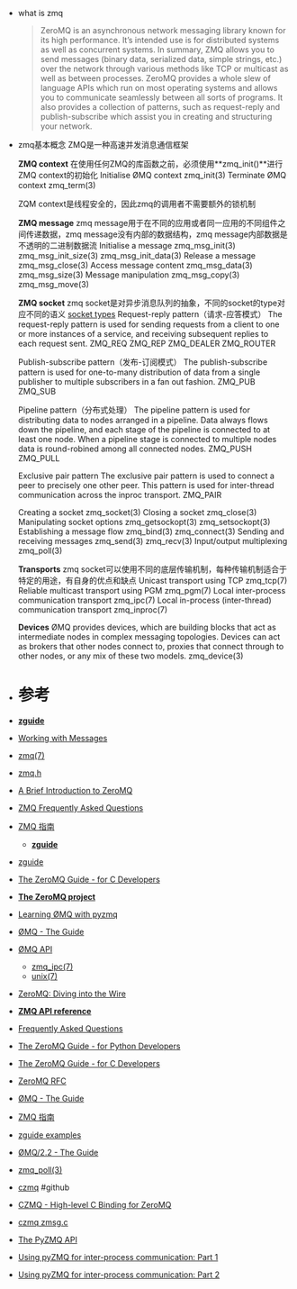 - what is zmq
	> ZeroMQ is an asynchronous network messaging library known for its high performance. It’s intended use is for distributed systems as well as concurrent systems. In summary, ZMQ allows you to send messages (binary data, serialized data, simple strings, etc.) over the network through various methods like TCP or multicast as well as between processes.  ZeroMQ provides a whole slew of language APIs which run on most operating systems and allows you to communicate seamlessly between all sorts of programs. It also provides a collection of patterns, such as request-reply and publish-subscribe which assist you in creating and structuring your network.
- zmq基本概念
    ZMQ是一种高速并发消息通信框架
  
  **ZMQ context**
  在使用任何ZMQ的库函数之前，必须使用**zmq_init()**进行ZMQ context的初始化
  Initialise ØMQ context
      zmq_init(3)
  Terminate ØMQ context
      zmq_term(3)
  
  ZQM context是线程安全的，因此zmq的调用者不需要额外的锁机制
  
  **ZMQ message**
  zmq message用于在不同的应用或者同一应用的不同组件之间传递数据，zmq message没有内部的数据结构，zmq message内部数据是不透明的二进制数据流
  Initialise a message
      zmq_msg_init(3) zmq_msg_init_size(3) zmq_msg_init_data(3)
  Release a message
      zmq_msg_close(3)
  Access message content
      zmq_msg_data(3) zmq_msg_size(3)
  Message manipulation
      zmq_msg_copy(3) zmq_msg_move(3)
  
  **ZMQ socket**
  zmq socket是对异步消息队列的抽象，不同的socket的type对应不同的语义
  [socket types](http://api.zeromq.org/2-1:zmq-socket)
  Request-reply pattern（请求-应答模式）
  The request-reply pattern is used for sending requests from a client to one or more instances of a service, and receiving subsequent replies to each request sent.
      ZMQ_REQ
      ZMQ_REP
      ZMQ_DEALER
      ZMQ_ROUTER
  
  Publish-subscribe pattern（发布-订阅模式）
  The publish-subscribe pattern is used for one-to-many distribution of data from a single publisher to multiple subscribers in a fan out fashion.
      ZMQ_PUB
      ZMQ_SUB
  
  Pipeline pattern（分布式处理）
  The pipeline pattern is used for distributing data to nodes arranged in a pipeline. Data always flows down the pipeline, and each stage of the pipeline is connected to at least one node. When a pipeline stage is connected to multiple nodes data is round-robined among all connected nodes.
      ZMQ_PUSH
      ZMQ_PULL
  
  Exclusive pair pattern
  The exclusive pair pattern is used to connect a peer to precisely one other peer. This pattern is used for inter-thread communication across the inproc transport.
      ZMQ_PAIR
  
  Creating a socket
      zmq_socket(3)
  Closing a socket
      zmq_close(3)
  Manipulating socket options
      zmq_getsockopt(3) zmq_setsockopt(3)
  Establishing a message flow
      zmq_bind(3) zmq_connect(3)
  Sending and receiving messages
      zmq_send(3) zmq_recv(3)
  Input/output multiplexing
      zmq_poll(3)
  
  **Transports**
  zmq socket可以使用不同的底层传输机制，每种传输机制适合于特定的用途，有自身的优点和缺点
  Unicast transport using TCP
      zmq_tcp(7)
  Reliable multicast transport using PGM
      zmq_pgm(7)
  Local inter-process communication transport
      zmq_ipc(7)
  Local in-process (inter-thread) communication transport
      zmq_inproc(7)
  
  **Devices**
  ØMQ provides devices, which are building blocks that act as intermediate nodes in complex messaging topologies. Devices can act as brokers that other nodes connect to, proxies that connect through to other nodes, or any mix of these two models.
  zmq_device(3)
- # 参考
- [**zguide**](https://zguide.zeromq.org/)
- [Working with Messages](https://zguide.zeromq.org/docs/chapter2/#Working-with-Messages)
- [zmq(7)](https://libzmq.readthedocs.io/en/latest/zmq.html)
- [zmq.h](https://travlr.github.io/libzmq/zmq_8h_source.html#l00225)
- [A Brief Introduction to ZeroMQ](https://intelligentproduct.solutions/technical-software/introduction-to-zeromq/)
- [ZMQ Frequently Asked Questions](http://wiki.zeromq.org/area:faq#toc5)
- [ZMQ 指南](https://wizardforcel.gitbooks.io/zmq-guide/content/chapter1.html)
	- **[zguide](https://github.com/booksbyus/zguide)**
- [zguide](http://zguide2.wikidot.com/)
- [The ZeroMQ Guide - for C Developers](http://zguide2.wdfiles.com/local--files/page:start/zguide-c.pdf)
- [**The ZeroMQ project**](https://github.com/zeromq)
- [Learning ØMQ with pyzmq](https://learning-0mq-with-pyzmq.readthedocs.io/en/latest/index.html)
- [ØMQ - The Guide](https://zguide.zeromq.org/)
- [ØMQ API](http://api.zeromq.org/2-1:_start)
	- [zmq_ipc(7)](http://api.zeromq.org/4-1:zmq-ipc)
	- [unix(7)](https://man7.org/linux/man-pages/man7/unix.7.html)
- [ZeroMQ: Diving into the Wire](https://www.codeproject.com/Articles/863889/ZeroMQ-Diving-into-the-Wire)
- [**ZMQ API reference**](https://libzmq.readthedocs.io/en/latest/)
- [Frequently Asked Questions](http://wiki.zeromq.org/area:faq)
- [The ZeroMQ Guide - for Python Developers](https://zguide2.wdfiles.com/local--files/page:start/zguide-py.pdf)
- [The ZeroMQ Guide - for C Developers](https://zguide2.wdfiles.com/local--files/page:start/zguide-c.pdf)
- [ZeroMQ RFC](https://rfc.zeromq.org/)
- [ØMQ - The Guide](https://zguide.zeromq.org/)
- [ZMQ 指南](https://github.com/anjuke/zguide-cn/tree/master)
- [zguide examples](https://github.com/booksbyus/zguide/tree/master/examples)
- [ØMQ/2.2 - The Guide](http://zguide2.zeromq.org/)
- [zmq_poll(3)](https://linux.die.net/man/3/zmq_poll)
- [czmq](https://github.com/zeromq/czmq) #github
- [CZMQ - High-level C Binding for ZeroMQ](http://czmq.zeromq.org/)
- [czmq zmsg.c](https://github.com/zeromq/czmq/blob/master/src/zmsg.c)
- [The PyZMQ API](https://pyzmq.readthedocs.io/en/latest/)
- [Using pyZMQ for inter-process communication: Part 1](https://pythonforthelab.com/blog/using-pyzmq-for-inter-process-communication-part-1/)
- [Using pyZMQ for inter-process communication: Part 2](https://pythonforthelab.com/blog/using-pyzmq-for-inter-process-communication-part-2/)